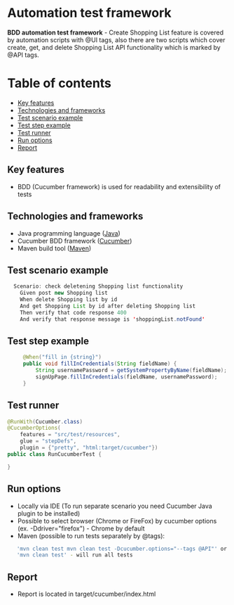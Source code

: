 # Automation test framework

**BDD automation test framework**  - Create Shopping List feature is covered by automation scripts with @UI tags, also there are two scripts which cover create, get, and delete
Shopping List API functionality which is marked by @API tags. 

Table of contents
=================
   * [Key features](#key-features)
   * [Technologies and frameworks](#technologies-and-frameworks)
   * [Test scenario example](#test-scenario-example)
   * [Test step example](#test-step-example)   
   * [Test runner](#test-runner)
   * [Run options](#run-options)
   * [Report](#report)

## Key features
  * BDD (Cucumber framework) is used for readability and extensibility of tests

    
## Technologies and frameworks
 * Java programming language ([Java](https://www.java.com)) 
 * Cucumber BDD framework ([Cucumber](https://cucumber.io/docs))
 * Maven build tool ([Maven](https://maven.apache.org))

## Test scenario example

```java
  Scenario: check deletening Shopping list functionality
    Given post new Shopping list
    When delete Shopping list by id
    And get Shopping List by id after deleting Shopping list
    Then verify that code response 400
    And verify that response message is 'shoppingList.notFound'
```

## Test step example

```java
     @When("fill in {string}")
     public void fillInCredentials(String fieldName) {
         String usernamePassword = getSystemPropertyByName(fieldName);
         signUpPage.fillInCredentials(fieldName, usernamePassword);
     }

```

## Test runner

```java
@RunWith(Cucumber.class)
@CucumberOptions(
    features = "src/test/resources",
    glue = "stepDefs",
    plugin = {"pretty", "html:target/cucumber"})
public class RunCucumberTest {

}
```

## Run options
 * Locally via IDE (To run separate scenario you need Cucumber Java plugin to be installed)
 * Possible to select browser (Chrome or FireFox) by cucumber options (ex. -Ddriver="firefox") - Chrome by default
 * Maven (possible to run tests separately by @tags):
 
```bash
   'mvn clean test mvn clean test -Dcucumber.options="--tags @API"' or 'mvn clean test mvn clean test -Dcucumber.options="--tags @UI"'
   'mvn clean test' - will run all tests
```
## Report
 * Report is located in target/cucumber/index.html